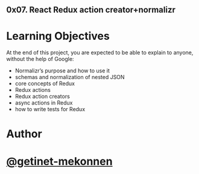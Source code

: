 ## 0x07. React Redux action creator+normalizr

# Learning Objectives
At the end of this project, you are expected to be able to explain to anyone, without the help of Google:

- Normalizr’s purpose and how to use it
- schemas and normalization of nested JSON
- core concepts of Redux
- Redux actions
- Redux action creators
- async actions in Redux
- how to write tests for Redux

# Author
# [@getinet-mekonnen](https://github.com/in/getinet-mekonnen)